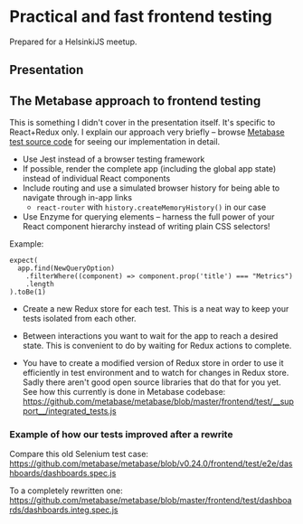 # Practical and fast frontend testing
Prepared for a HelsinkiJS meetup.

## Presentation



## The Metabase approach to frontend testing

This is something I didn't cover in the presentation itself. It's specific to React+Redux only. I explain our approach very briefly – browse [Metabase test source code](https://github.com/metabase/metabase/blob/master/frontend/test/) for seeing our implementation in detail.

* Use Jest instead of a browser testing framework
* If possible, render the complete app (including the global app state) instead of individual React components
* Include routing and use a simulated browser history for being able to navigate through in-app links
	* `react-router`  with `history.createMemoryHistory()` in our case
* Use Enzyme for querying elements – harness the full power of your React component hierarchy instead of writing plain CSS selectors!

Example:
```
expect(
  app.find(NewQueryOption)
    .filterWhere((component) => component.prop('title') === "Metrics")
    .length
).toBe(1)
```

* Create a new Redux store for each test. This is a neat way to keep your tests isolated from each other.
* Between interactions you want to wait for the app to reach a desired state. This is convenient to do by waiting for Redux actions to complete.

* You have to create a modified version of Redux store in order to use it efficiently in test environment and to watch for changes in Redux store. Sadly there aren't good open source libraries that do that for you yet. See how this currently is done in Metabase codebase:
https://github.com/metabase/metabase/blob/master/frontend/test/__support__/integrated_tests.js

### Example of how our tests improved after a rewrite

Compare this old Selenium test case:
https://github.com/metabase/metabase/blob/v0.24.0/frontend/test/e2e/dashboards/dashboards.spec.js

To a completely rewritten one:
https://github.com/metabase/metabase/blob/master/frontend/test/dashboards/dashboards.integ.spec.js
